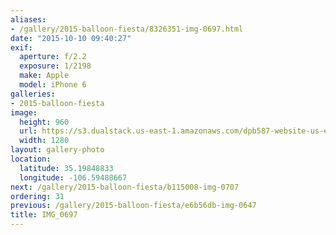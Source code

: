 ```yaml
---
aliases:
- /gallery/2015-balloon-fiesta/8326351-img-0697.html
date: "2015-10-10 09:40:27"
exif:
  aperture: f/2.2
  exposure: 1/2198
  make: Apple
  model: iPhone 6
galleries:
- 2015-balloon-fiesta
image:
  height: 960
  url: https://s3.dualstack.us-east-1.amazonaws.com/dpb587-website-us-east-1/asset/gallery/2015-balloon-fiesta/8326351-img-0697~1280.jpg
  width: 1280
layout: gallery-photo
location:
  latitude: 35.19848833
  longitude: -106.59488667
next: /gallery/2015-balloon-fiesta/b115008-img-0707
ordering: 31
previous: /gallery/2015-balloon-fiesta/e6b56db-img-0647
title: IMG_0697
---
```

